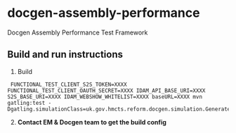 # docgen-assembly-performance
Docgen Assembly Performance Test Framework

## Build and run instructions
1. Build
```
 FUNCTIONAL_TEST_CLIENT_S2S_TOKEN=XXXX FUNCTIONAL_TEST_CLIENT_OAUTH_SECRET=XXXX IDAM_API_BASE_URI=XXXX S2S_BASE_URI=XXXX IDAM_WEBSHOW_WHITELIST=XXXX baseURL=XXXX mvn gatling:test -Dgatling.simulationClass=uk.gov.hmcts.reform.docgen.simulation.GeneratePDF
```
2. **Contact EM & Docgen team to get the build config**
